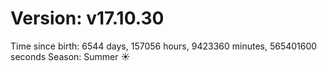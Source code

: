 # Version: v17.10.30
Time since birth: 6544 days, 157056 hours, 9423360 minutes, 565401600 seconds
Season: Summer ☀️

